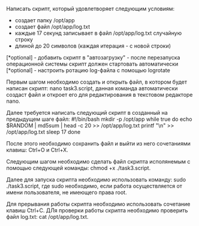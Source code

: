 Написать скрипт, который удовлетворяет следующим условиям:
- создает папку /opt/app
- создает файл /opt/app/log.txt
- каждые 17 секунд записывает в файл /opt/app/log.txt случайную строку 
- длиной до 20 символов (каждая итерация - с новой строки)


[*optional] - добавить скрипт в "автозагрузку" - после перезапуска 
операционной системы скрипт должен стартовать автоматически
 [*optional] - настроить ротацию log-файла с помощью logrotate

Первым шагом необходимо создать и открыть файл, в котором будет написан скрипт:
nano task3.script,
данная команда автоматически создаст файл и откроет его для редактирования в текстовом редакторе nano.

Далее требуется написать следующий скрипт в созданный на предыдущем шаге файл:
#!/bin/bash
mkdir -p /opt/app
while true
do
echo $RANDOM | md5sum | head -c 20 >> /opt/app/log.txt
printf "\n" >> /opt/app/log.txt
sleep 17
done

После этого необходимо сохранить файл и выйти из него сочетаниями клавиш:  Ctrl+O и Ctrl+X.

Следующим шагом необходимо сделать файл скрипта исполянемым с помощью следующей команды:
chmod +x ./task3.script.

Далее для запуска скрипта необходимо использовать команду:
sudo ./task3.script,
где sudo необходимо, если работа осуществляется от имени пользователя, не имеющего права root.

Для прерывания работы скрипта необходимо использовать сочетание клавиш Ctrl+C. 
ДЛя проверки работы скрипта необходимо проверить файл log.txt:
cat /opt/app/log.txt.



